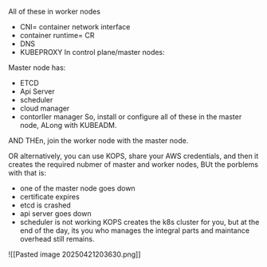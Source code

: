 All of these in worker nodes
- CNI= container network interface
- container runtime= CR
- DNS
- KUBEPROXY
In control plane/master nodes:

Master node has:
- ETCD
- Api Server
- scheduler
- cloud manager
- contorller manager
So, install or configure all of these in the master node, ALong with KUBEADM.


AND THEn, join the worker node with the master node.


OR alternatively, you can use KOPS, share your AWS credentials, and then it creates the required nubmer of master and worker nodes,
BUt the porblems with that is:
- one of the master node goes down
- certificate expires
- etcd is crashed
- api server goes down
- scheduler is not working
KOPS creates the k8s cluster for you, but at the end of the day, its you who manages the integral parts and maintance overhead still remains.


![[Pasted image 20250421203630.png]]


